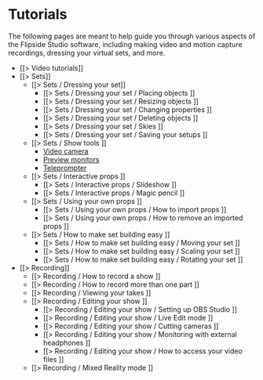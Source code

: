 # Tutorials

The following pages are meant to help guide you through various aspects of the Flipside Studio software, including making video and motion capture recordings, dressing your virtual sets, and more.

* [[> Video tutorials]]
* [[> Sets]]
	* [[> Sets / Dressing your set]]
		* [[> Sets / Dressing your set / Placing objects ]]
		* [[> Sets / Dressing your set / Resizing objects ]]
		* [[> Sets / Dressing your set / Changing properties ]]
		* [[> Sets / Dressing your set / Deleting objects ]]
		* [[> Sets / Dressing your set / Skies ]]
		* [[> Sets / Dressing your set / Saving your setups ]]
	* [[> Sets / Show tools ]]
		* [Video camera](/docs/2020.1/studio/tutorials/sets/show-tools#video-camera)
		* [Preview monitors](/docs/2020.1/studio/tutorials/sets/show-tools#preview-monitors)
		* [Teleprompter](/docs/2020.1/studio/tutorials/sets/show-tools#teleprompter)
	* [[> Sets / Interactive props ]]
		* [[> Sets / Interactive props / Slideshow ]]
		* [[> Sets / Interactive props / Magic pencil ]]
	* [[> Sets / Using your own props ]]
		* [[> Sets / Using your own props / How to import props ]]
		* [[> Sets / Using your own props / How to remove an imported props ]]
	* [[> Sets / How to make set building easy ]]
		* [[> Sets / How to make set building easy / Moving your set ]]
		* [[> Sets / How to make set building easy / Scaling your set ]]
		* [[> Sets / How to make set building easy / Rotating your set ]]
* [[> Recording]]
	* [[> Recording / How to record a show ]]
	* [[> Recording / How to record more than one part ]]
	* [[> Recording / Viewing your takes ]]
	* [[> Recording / Editing your show ]]
		* [[> Recording / Editing your show / Setting up OBS Studio ]]
		* [[> Recording / Editing your show / Live Edit mode ]]
		* [[> Recording / Editing your show / Cutting cameras ]]
		* [[> Recording / Editing your show / Monitoring with external headphones ]]
		* [[> Recording / Editing your show / How to access your video files ]]
	* [[> Recording / Mixed Reality mode ]]
